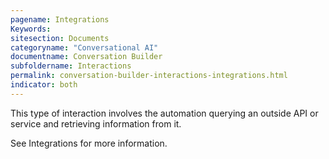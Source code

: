 ```yaml
---
pagename: Integrations
Keywords:
sitesection: Documents
categoryname: "Conversational AI"
documentname: Conversation Builder
subfoldername: Interactions
permalink: conversation-builder-interactions-integrations.html
indicator: both
---
```


This type of interaction involves the automation querying an outside API or service and retrieving information from it.

See Integrations for more information.